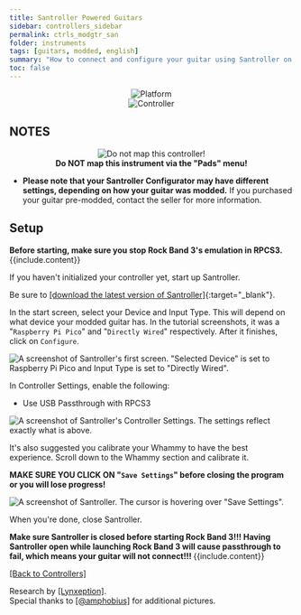 ```yaml
---
title: Santroller Powered Guitars
sidebar: controllers_sidebar
permalink: ctrls_modgtr_san
folder: instruments
tags: [guitars, modded, english]
summary: "How to connect and configure your guitar using Santroller on RPCS3."
toc: false
---
```


<div align="center"> <img src="https://rb3pc.milohax.org/images/instruments/plat/santroller.png" alt="Platform" title="Platform"></div>

<div align="center"> <img src="https://rb3pc.milohax.org/images/instruments/cont/rcmgtrs.png" alt="Controller" title="Controller"></div>

## NOTES
<div align="center"> <img src="https://rb3pc.milohax.org/images/instruments/maps/rpcs3nomap.png" alt="Do not map this controller!" title="Do not map!"></div>
<div align="center"> <b>Do NOT map this instrument via the "Pads" menu!</b></div>

* **Please note that your Santroller Configurator may have different settings, depending on how your guitar was modded.** If you purchased your guitar pre-modded, contact the seller for more information.

## Setup

<div markdown="span" class="alert alert-info" role="alert"><i class="fa fa-info-circle"></i> <b>Before starting, make sure you stop Rock Band 3's emulation in RPCS3.</b> {{include.content}}</div>

If you haven't initialized your controller yet, start up Santroller.

Be sure to [[download the latest version of Santroller]](https://github.com/santroller/santroller/releases/latest){:target="_blank"}.

In the start screen, select your Device and Input Type. This will depend on what device your modded guitar has. In the tutorial screenshots, it was a "`Raspberry Pi Pico`" and "`Directly Wired`" respectively.
After it finishes, click on `Configure`.

![A screenshot of Santroller's first screen. "Selected Device" is set to Raspberry Pi Pico and Input Type is set to "Directly Wired".](https://rb3pc.milohax.org/images/instruments/xtra/san/initsan.png "Santroller: Initialize")

In Controller Settings, enable the following:
* Use USB Passthrough with RPCS3

![A screenshot of Santroller's Controller Settings. The settings reflect exactly what is above.](https://rb3pc.milohax.org/images/instruments/xtra/san/consetsan.png "Santroller: Controller Settings")

It's also suggested you calibrate your Whammy to have the best experience. Scroll down to the Whammy section and calibrate it.

**MAKE SURE YOU CLICK ON "`Save Settings`" before closing the program or you will lose progress!**

![A screenshot of Santroller. The cursor is hovering over "Save Settings".](https://rb3pc.milohax.org/images/instruments/xtra/san/savesan.png "Santroller")

When you're done, close Santroller.

<div markdown="span" class="alert alert-danger" role="alert"><i class="fa fa-exclamation-circle"></i> <b>Make sure Santroller is closed before starting Rock Band 3!!! Having Santroller open while launching Rock Band 3 will cause passthrough to fail, which means your guitar will not connect!!! </b> {{include.content}}</div>

[[Back to Controllers]](https://rb3pc.milohax.org/ctrls#instrument-list)

Research by [[Lynxeption]](https://www.youtube.com/@Lynxeption).  
Special thanks to [[@amphobius]](https://twitter.com/amphobius) for additional pictures.